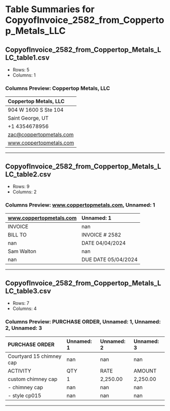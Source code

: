 # Table Summaries for CopyofInvoice_2582_from_Coppertop_Metals_LLC

## CopyofInvoice_2582_from_Coppertop_Metals_LLC_table1.csv
- Rows: 5
- Columns: 1
### Columns Preview: Coppertop Metals, LLC

| Coppertop Metals, LLC   |
|:------------------------|
| 904 W 1600 S Ste 104    |
| Saint George, UT        |
| +1 4354678956           |
| zac@coppertopmetals.com |
| www.coppertopmetals.com |

---
## CopyofInvoice_2582_from_Coppertop_Metals_LLC_table2.csv
- Rows: 9
- Columns: 2
### Columns Preview: www.coppertopmetals.com, Unnamed: 1

| www.coppertopmetals.com   | Unnamed: 1          |
|:--------------------------|:--------------------|
| INVOICE                   | nan                 |
| BILL TO                   | INVOICE # 2582      |
| nan                       | DATE 04/04/2024     |
| Sam Walton                | nan                 |
| nan                       | DUE DATE 05/04/2024 |

---
## CopyofInvoice_2582_from_Coppertop_Metals_LLC_table3.csv
- Rows: 7
- Columns: 4
### Columns Preview: PURCHASE ORDER, Unnamed: 1, Unnamed: 2, Unnamed: 3

| PURCHASE ORDER           | Unnamed: 1   | Unnamed: 2   | Unnamed: 3   |
|:-------------------------|:-------------|:-------------|:-------------|
| Courtyard 15 chimney cap | nan          | nan          | nan          |
| ACTIVITY                 | QTY          | RATE         | AMOUNT       |
| custom chimney cap       | 1            | 2,250.00     | 2,250.00     |
| - chimney cap            | nan          | nan          | nan          |
| - style cp015            | nan          | nan          | nan          |

---